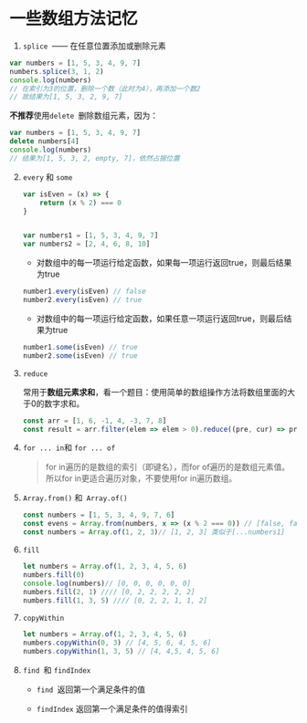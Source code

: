 # 一些数组方法记忆

1. `splice `—— 在任意位置添加或删除元素

```js
var numbers = [1, 5, 3, 4, 9, 7]
numbers.splice(3, 1, 2) 
console.log(numbers)
// 在索引为3的位置，删除一个数（此时为4），再添加一个数2
// 故结果为[1, 5, 3, 2, 9, 7]
```

**不推荐**使用`delete `删除数组元素，因为：

```js
var numbers = [1, 5, 3, 4, 9, 7]
delete numbers[4]
console.log(numbers)
// 结果为[1, 5, 3, 2, empty, 7]，依然占据位置
```

2. `every` 和 `some `

   ```js
   var isEven = (x) => {
       return (x % 2) === 0
   }
   
   
   var numbers1 = [1, 5, 3, 4, 9, 7]
   var numbers2 = [2, 4, 6, 8, 10]
   ```

   

   - 对数组中的每一项运行给定函数，如果每一项运行返回true，则最后结果为true

   ```js
   number1.every(isEven) // false
   number2.every(isEven) // true
   ```

   

   -  对数组中的每一项运行给定函数，如果任意一项运行返回true，则最后结果为true

   ```js
   number1.some(isEven) // true
   number2.some(isEven) // true
   ```

   

3. `reduce`

   常用于**数组元素求和**，看一个题目：使用简单的数组操作方法将数组里面的大于0的数字求和。

   ```js
   const arr = [1, 6, -1, 4, -3, 7, 8]
   const result = arr.filter(elem => elem > 0).reduce((pre, cur) => pre + cur, 0)
   ```

   

4. `for ... in`和 `for ... of`

   > for in遍历的是数组的索引（即键名），而for of遍历的是数组元素值。 所以for in更适合遍历对象，不要使用for in遍历数组。

5. `Array.from()` 和` Array.of()`

   ```js
   const numbers = [1, 5, 3, 4, 9, 7, 6]
   const evens = Array.from(numbers, x => (x % 2 === 0)) // [false, false, false, true, false, false, true]
   const numbers = Array.of(1, 2, 3)// [1, 2, 3] 类似于[...numbers1]
   ```


6. `fill`

   ```js
   let numbers = Array.of(1, 2, 3, 4, 5, 6)
   numbers.fill(0)
   console.log(numbers)// [0, 0, 0, 0, 0, 0]
   numbers.fill(2, 1) //// [0, 2, 2, 2, 2, 2]
   numbers.fill(1, 3, 5) //// [0, 2, 2, 1, 1, 2]
   ```

7. `copyWithin`

   ```js
   let numbers = Array.of(1, 2, 3, 4, 5, 6)
   numbers.copyWithin(0, 3) // [4, 5, 6, 4, 5, 6]
   numbers.copyWithin(1, 3, 5) // [4, 4,5, 4, 5, 6]
   ```

8. `find `和 `findIndex`

   - `find `返回第一个满足条件的值

   - `findIndex` 返回第一个满足条件的值得索引

